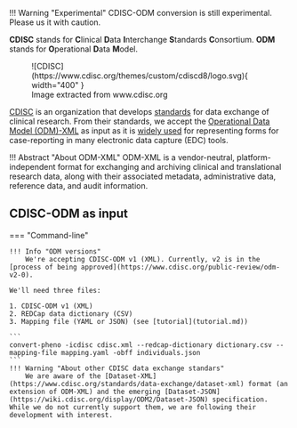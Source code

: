 !!! Warning "Experimental"
    CDISC-ODM conversion is still experimental. Please us it with caution.

**CDISC** stands for **C**linical **D**ata **I**nterchange **S**tandards **C**onsortium. **ODM** stands for **O**perational **D**ata **M**odel.

<figure markdown>
   ![CDISC](https://www.cdisc.org/themes/custom/cdiscd8/logo.svg){ width="400" }
   <figcaption>Image extracted from www.cdisc.org</figcaption>
</figure>

[CDISC](https://www.cdisc.org) is an organization that develops [standards](https://www.cdisc.org/standards/data-exchange) for data exchange of clinical research. From their standards, we accept the [Operational Data Model (ODM)-XML](https://www.cdisc.org/standards/data-exchange/odm) as input as it is [widely used](https://en.wikipedia.org/wiki/Clinical_Data_Interchange_Standards_Consortium#ODM_and_EDC_integration) for representing forms for case-reporting in many electronic data capture (EDC) tools. 

!!! Abstract "About ODM-XML"
    ODM-XML is a vendor-neutral, platform-independent format for exchanging and archiving clinical and translational research data, along with their associated metadata, administrative data, reference data, and audit information.

## CDISC-ODM as input

=== "Command-line"

    !!! Info "ODM versions"
        We're accepting CDISC-ODM v1 (XML). Currently, v2 is in the [process of being approved](https://www.cdisc.org/public-review/odm-v2-0).

    We'll need three files:

    1. CDISC-ODM v1 (XML)
    2. REDCap data dictionary (CSV)
    3. Mapping file (YAML or JSON) (see [tutorial](tutorial.md))

    ```
    convert-pheno -icdisc cdisc.xml --redcap-dictionary dictionary.csv --mapping-file mapping.yaml -obff individuals.json
    ```
    !!! Warning "About other CDISC data exchange standars"
        We are aware of the [Dataset-XML](https://www.cdisc.org/standards/data-exchange/dataset-xml) format (an extension of ODM-XML) and the emerging [Dataset-JSON](https://wiki.cdisc.org/display/ODM2/Dataset-JSON) specification. While we do not currently support them, we are following their development with interest.

